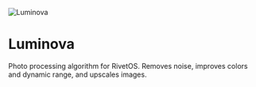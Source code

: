 ![Luminova](https://user-images.githubusercontent.com/76067773/235307453-63b9fd23-0a28-45c4-9177-0a08b3833573.png)

# Luminova
Photo processing algorithm for RivetOS. Removes noise, improves colors and dynamic range, and upscales images.
